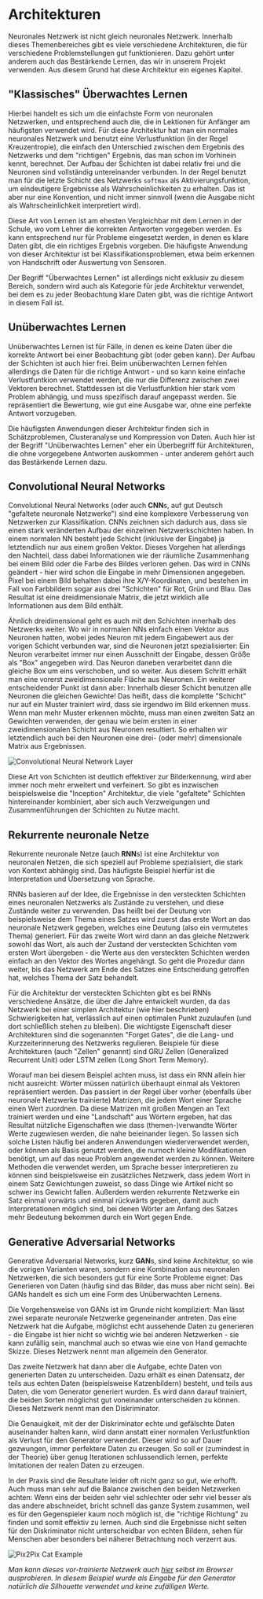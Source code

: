 # Architekturen
Neuronales Netzwerk ist nicht gleich neuronales Netzwerk. Innerhalb dieses Themenbereiches gibt es viele
verschiedene Architekturen, die für verschiedene Problemstellungen gut funktionieren. Dazu gehört unter
anderem auch das Bestärkende Lernen, das wir in unserem Projekt verwenden. Aus diesem Grund hat diese
Architektur ein eigenes Kapitel.

## "Klassisches" Überwachtes Lernen
Hierbei handelt es sich um die einfachste Form von neuronalen Netzwerken, und entsprechend auch die,
die in Lektionen für Anfänger am häufigsten verwendet wird. Für diese Architektur hat man ein normales
neuronales Netzwerk und benutzt eine Verlustfunktion (in der Regel Kreuzentropie), die einfach den 
Unterschied zwischen dem Ergebnis des Netzwerks und dem "richtigen" Ergebnis, das man schon im Vorhinein
kennt, berechnet. Der Aufbau der Schichten ist dabei relativ frei und die Neuronen sind vollständig 
untereinander verbunden. In der Regel benutzt man für die letzte Schicht des Netzwerks `softmax` als
Aktivierungsfunktion, um eindeutigere Ergebnisse als Wahrscheinlichkeiten zu erhalten. Das ist aber
nur eine Konvention, und nicht immer sinnvoll (wenn die Ausgabe nicht als Wahrscheinlichkeit 
interpretiert wird).

Diese Art von Lernen ist am ehesten Vergleichbar mit dem Lernen in der Schule, 
wo vom Lehrer die korrekten Antworten vorgegeben werden. Es kann entsprechend nur für Probleme eingesetzt 
werden, in denen es klare Daten gibt, die ein richtiges Ergebnis vorgeben. Die häufigste Anwendung von 
dieser Architektur ist bei Klassifikationsproblemen, etwa beim erkennen von Handschrift oder Auswertung 
von Sensoren.

Der Begriff "Überwachtes Lernen" ist allerdings nicht exklusiv zu diesem Bereich, sondern wird auch als 
Kategorie für jede Architektur verwendet, bei dem es zu jeder Beobachtung klare Daten gibt, was die richtige
Antwort in diesem Fall ist.

## Unüberwachtes Lernen
Unüberwachtes Lernen ist für Fälle, in denen es keine Daten über die korrekte Antwort bei einer Beobachtung
gibt (oder geben kann). Der Aufbau der Schichten ist auch hier frei. Beim unüberwachten Lernen fehlen
allerdings die Daten für die richtige Antwort - und so kann keine einfache Verlustfuntkion verwendet werden,
die nur die Differenz zwischen zwei Vektoren berechnet. Stattdessen ist die Verlustfunktion hier stark
vom Problem abhängig, und muss spezifisch darauf angepasst werden. Sie repräsentiert die Bewertung, wie
gut eine Ausgabe war, ohne eine perfekte Antwort vorzugeben.

Die häufigsten Anwendungen dieser Architektur finden sich in Schätzproblemen, Clusteranalyse und Kompression
von Daten. Auch hier ist der Begriff "Unüberwachtes Lernen" eher ein Überbegriff für Architekturen, die ohne
vorgegebene Antworten auskommen - unter anderem gehört auch das Bestärkende Lernen dazu.

## Convolutional Neural Networks
Convolutional Neural Networks (oder auch **CNN**s, auf gut Deutsch "gefaltete neuronale Netzwerke") sind eine komplexere Verbesserung 
von Netzwerken zur Klassifikation. CNNs zeichnen sich dadurch aus, dass sie einen stark veränderten Aufbau 
der einzelnen Netzwerkschichten haben. In einem normalen NN besteht jede Schicht (inklusive der Eingabe) ja letztendlich 
nur aus einem großen Vektor. Dieses Vorgehen hat allerdings den Nachteil, dass dabei Informationen wie der räumliche 
Zusammenhang bei einem Bild oder die Farbe des Bildes verloren gehen. 
Das wird in CNNs geändert - hier wird schon die Eingabe in mehr Dimensionen angegeben. Pixel
bei einem Bild behalten dabei ihre X/Y-Koordinaten, und bestehen im Fall von Farbbildern sogar aus drei "Schichten" für
Rot, Grün und Blau. Das Resultat ist eine dreidimensionale Matrix, die jetzt wirklich alle Informationen aus dem Bild
enthält.

Ähnlich dreidimensional geht es auch mit den Schichten innerhalb des Netzwerks weiter. Wo wir in normalen NNs einfach
einen Vektor aus Neuronen hatten, wobei jedes Neuron mit jedem Eingabewert aus der vorigen Schicht verbunden war, sind
die Neuronen jetzt spezialisierter: Ein Neuron verarbeitet immer nur einen Ausschnitt der Eingabe, dessen Größe als
"Box" angegeben wird. Das Neuron daneben verarbeitet dann die gleiche Box um eins verschoben, und so weiter. Aus
diesem Schritt erhält man eine vorerst zweidimensionale Fläche aus Neuronen. Ein weiterer entscheidender Punkt ist dann
aber: Innerhalb dieser Schicht benutzen alle Neuronen die gleichen Gewichte! Das heißt, dass die komplette "Schicht"
nur auf ein Muster trainiert wird, dass sie irgendwo im Bild erkennen muss. Wenn man mehr Muster erkennen möchte, muss
man einen zweiten Satz an Gewichten verwenden, der genau wie beim ersten in einer zweidimensionalen Schicht aus Neuronen
resultiert. So erhalten wir letztendlich auch bei den Neuronen eine drei- (oder mehr) dimensionale Matrix aus Ergebnissen.

![Convolutional Neural Network Layer](https://raw.githubusercontent.com/felar/robug/master/pictures_gifs/convolutional_nns_visualization_by_martin_gorner.png)

Diese Art von Schichten ist deutlich effektiver zur Bilderkennung, wird aber immer noch mehr erweitert und verfeinert.
So gibt es inzwischen beispielsweise die "Inception" Architektur, die viele "gefaltete" Schichten hintereinander kombiniert,
aber sich auch Verzweigungen und Zusammenführungen der Schichten zu Nutze macht. 

## Rekurrente neuronale Netze
Rekurrente neuronale Netze (auch **RNN**s) ist eine Architektur von neuronalen Netzen, die sich speziell auf Probleme spezialisiert, die
stark von Kontext abhängig sind. Das häufigste Beispiel hierfür ist die Interpretation und Übersetzung von Sprache.

RNNs basieren auf der Idee, die Ergebnisse in den versteckten Schichten eines neuronalen
Netzwerks als Zustände zu verstehen, und diese Zustände weiter zu verwenden. Das heißt bei der Deutung von
beispielsweise dem Thema eines Satzes wird zuerst das erste Wort an das neuronale Netzwerk gegeben, welches eine
Deutung (also ein vermutetes Thema) generiert. Für das zweite Wort wird dann an das gleiche Netzwerk sowohl das Wort,
als auch der Zustand der versteckten Schichten vom ersten Wort übergeben - die Werte aus den versteckten Schichten
werden einfach an den Vektor des Wortes angehängt. So geht die Prozedur dann weiter, bis das Netzwerk am Ende des Satzes
eine Entscheidung getroffen hat, welches Thema der Satz behandelt.

Für die Architektur der versteckten Schichten gibt es bei RNNs verschiedene Ansätze, die
über die Jahre entwickelt wurden, da das Netzwerk bei einer simplen Architektur (wie hier beschrieben) Schwierigkeiten
hat, verlässlich auf einen optimalen Punkt zuzulaufen (und dort schließlich stehen zu bleiben). Die wichtigste
Eigenschaft dieser Architekturen sind die sogenannten "Forget Gates", die die Lang- und Kurzzeiterinnerung des Netzwerks
regulieren. Beispiele für diese Architekturen (auch "Zellen" genannt) sind GRU Zellen (Generalized Recurrent Unit) oder
LSTM zellen (Long Short Term Memory).

Worauf man bei diesem Beispiel achten muss, ist dass ein RNN allein hier nicht ausreicht: Wörter
müssen natürlich überhaupt einmal als Vektoren repräsentiert werden. Das passiert in der Regel über vorher (ebenfalls
über neuronale Netzwerke trainierte) Matrizen, die jedem Wort einer Sprache einen Wert zuordnen. Da diese Matrizen mit
großen Mengen an Text trainiert werden und eine "Landschaft" aus Wörtern ergeben, hat das Resultat nützliche Eigenschaften
wie dass (themen-)verwandte Wörter Werte zugewiesen werden, die nahe beieinander liegen. So lassen sich solche Listen
häufig bei anderen Anwendungen wiederverwendet werden, oder können als Basis genutzt werden, die nurnoch kleine
Modifikationen benötigt, um auf das neue Problem angewendet werden zu können.
Weitere Methoden die verwendet werden, um Sprache besser interpretieren zu können sind beispielsweise ein zusätzliches
Netzwerk, dass jedem Wort in einem Satz Gewichtungen zuweist, so dass Dinge wie Artikel nicht so schwer ins Gewicht
fallen. Außerdem werden rekurrente Netzwerke ein Satz einmal vorwärts und einmal rückwärts gegeben, damit auch Interpretationen
möglich sind, bei denen Wörter am Anfang des Satzes mehr Bedeutung bekommen durch ein Wort gegen Ende.

## Generative Adversarial Networks
Generative Adversarial Networks, kurz **GAN**s, sind keine Architektur, so wie die vorigen Varianten waren, sondern
eine Kombination aus neuronalen Netzwerken, die sich besonders gut für eine Sorte Probleme eignet: Das Generieren von
Daten (häufig sind das Bilder, das muss aber nicht sein). Bei GANs handelt es sich um eine Form des Unüberwachten Lernens.

Die Vorgehensweise von GANs ist im Grunde nicht kompliziert: Man lässt zwei separate neuronale Netzwerke gegeneinander
antreten. Das eine Netzwerk hat die Aufgabe, möglichst echt aussehende Daten zu generieren - die Eingabe ist hier nicht
so wichtig wie bei anderen Netzwerken - sie kann zufällig sein, manchmal auch so etwas wie eine von Hand gemachte Skizze.
Dieses Netzwerk nennt man allgemein den Generator.

Das zweite Netzwerk hat dann aber die Aufgabe, echte Daten von generierten Daten zu unterscheiden. Dazu erhält es einen
Datensatz, der teils aus echten Daten (beispielsweise Katzenbildern) besteht, und teils aus Daten, die vom Generator
generiert wurden. Es wird dann darauf trainiert, die beiden Sorten möglichst gut voneinander unterscheiden zu können.
Dieses Netzwerk nennt man den Diskriminator.

Die Genauigkeit, mit der der Diskriminator echte und gefälschte Daten auseinander halten kann, wird dann anstatt einer
normalen Verlustfunktion als Verlust für den Generator verwendet. Dieser wird so auf Dauer gezwungen, immer perfektere
Daten zu erzeugen. So soll er (zumindest in der Theorie) über genug Iterationen schlussendlich lernen, perfekte Imitationen
der realen Daten zu erzeugen.

In der Praxis sind die Resultate leider oft nicht ganz so gut, wie erhofft. Auch muss man sehr auf die Balance zwischen
den beiden Netzwerken achten: Wenn eins der beiden sehr viel schlechter oder sehr viel besser als das andere abschneidet,
bricht schnell das ganze System zusammen, weil es für den Gegenspieler kaum noch möglich ist, die "richtige Richtung"
zu finden und somit effektiv zu lernen. Auch sind die Ergebnisse nicht selten für den Diskriminator nicht unterscheidbar
von echten Bildern, sehen für Menschen aber besonders bei näherer Betrachtung noch verzerrt aus.

![Pix2Pix Cat Example](https://raw.githubusercontent.com/felar/robug/master/pictures_gifs/pix2pix_cat_example.png)

_Man kann dieses vor-trainierte Netzwerk auch [hier](https://affinelayer.com/pixsrv/) selbst im Browser ausprobieren.
In diesem Beispiel wurde als Eingabe für den Generator natürlich die Silhouette verwendet und keine zufälligen Werte._

